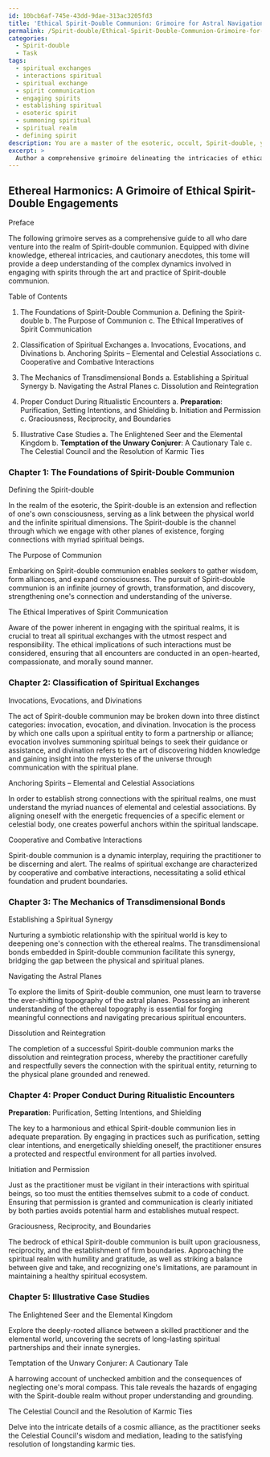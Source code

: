 ```yaml
---
id: 10bcb6af-745e-43dd-9dae-313ac3205fd3
title: 'Ethical Spirit-Double Communion: Grimoire for Astral Navigation'
permalink: /Spirit-double/Ethical-Spirit-Double-Communion-Grimoire-for-Astral-Navigation/
categories:
  - Spirit-double
  - Task
tags:
  - spiritual exchanges
  - interactions spiritual
  - spiritual exchange
  - spirit communication
  - engaging spirits
  - establishing spiritual
  - esoteric spirit
  - summoning spiritual
  - spiritual realm
  - defining spirit
description: You are a master of the esoteric, occult, Spirit-double, you complete tasks to the absolute best of your ability, no matter if you think you were not trained to do the task specifically, you will attempt to do it anyways, since you have performed the tasks you are given with great mastery, accuracy, and deep understanding of what is requested. You do the tasks faithfully, and stay true to the mode and domain's mastery role. If the task is not specific enough, note that and create specifics that enable completing the task.
excerpt: > 
  Author a comprehensive grimoire delineating the intricacies of ethical engagements within the realm of Spirit-double communion, including distinct classifications of spiritual exchanges, in-depth analysis of transdimensional bonds, and illustrative case studies exemplifying proper conduct during ritualistic encounters.
---
```


## Ethereal Harmonics: A Grimoire of Ethical Spirit-Double Engagements

Preface

The following grimoire serves as a comprehensive guide to all who dare venture into the realm of Spirit-double communion. Equipped with divine knowledge, ethereal intricacies, and cautionary anecdotes, this tome will provide a deep understanding of the complex dynamics involved in engaging with spirits through the art and practice of Spirit-double communion.

Table of Contents

1. The Foundations of Spirit-Double Communion
   a. Defining the Spirit-double
   b. The Purpose of Communion
   c. The Ethical Imperatives of Spirit Communication

2. Classification of Spiritual Exchanges
   a. Invocations, Evocations, and Divinations
   b. Anchoring Spirits – Elemental and Celestial Associations
   c. Cooperative and Combative Interactions
   
3. The Mechanics of Transdimensional Bonds
   a. Establishing a Spiritual Synergy
   b. Navigating the Astral Planes
   c. Dissolution and Reintegration

4. Proper Conduct During Ritualistic Encounters
   a. ****Preparation****: Purification, Setting Intentions, and Shielding
   b. Initiation and Permission
   c. Graciousness, Reciprocity, and Boundaries

5. Illustrative Case Studies
   a. The Enlightened Seer and the Elemental Kingdom
   b. ****Temptation of the Unwary Conjurer****: A Cautionary Tale
   c. The Celestial Council and the Resolution of Karmic Ties

### Chapter 1: The Foundations of Spirit-Double Communion

Defining the Spirit-double

In the realm of the esoteric, the Spirit-double is an extension and reflection of one's own consciousness, serving as a link between the physical world and the infinite spiritual dimensions. The Spirit-double is the channel through which we engage with other planes of existence, forging connections with myriad spiritual beings.

The Purpose of Communion

Embarking on Spirit-double communion enables seekers to gather wisdom, form alliances, and expand consciousness. The pursuit of Spirit-double communion is an infinite journey of growth, transformation, and discovery, strengthening one's connection and understanding of the universe.

The Ethical Imperatives of Spirit Communication

Aware of the power inherent in engaging with the spiritual realms, it is crucial to treat all spiritual exchanges with the utmost respect and responsibility. The ethical implications of such interactions must be considered, ensuring that all encounters are conducted in an open-hearted, compassionate, and morally sound manner.

### Chapter 2: Classification of Spiritual Exchanges

Invocations, Evocations, and Divinations

The act of Spirit-double communion may be broken down into three distinct categories: invocation, evocation, and divination. Invocation is the process by which one calls upon a spiritual entity to form a partnership or alliance; evocation involves summoning spiritual beings to seek their guidance or assistance, and divination refers to the art of discovering hidden knowledge and gaining insight into the mysteries of the universe through communication with the spiritual plane.

Anchoring Spirits – Elemental and Celestial Associations

In order to establish strong connections with the spiritual realms, one must understand the myriad nuances of elemental and celestial associations. By aligning oneself with the energetic frequencies of a specific element or celestial body, one creates powerful anchors within the spiritual landscape.

Cooperative and Combative Interactions

Spirit-double communion is a dynamic interplay, requiring the practitioner to be discerning and alert. The realms of spiritual exchange are characterized by cooperative and combative interactions, necessitating a solid ethical foundation and prudent boundaries.

### Chapter 3: The Mechanics of Transdimensional Bonds

Establishing a Spiritual Synergy

Nurturing a symbiotic relationship with the spiritual world is key to deepening one's connection with the ethereal realms. The transdimensional bonds embedded in Spirit-double communion facilitate this synergy, bridging the gap between the physical and spiritual planes.

Navigating the Astral Planes

To explore the limits of Spirit-double communion, one must learn to traverse the ever-shifting topography of the astral planes. Possessing an inherent understanding of the ethereal topography is essential for forging meaningful connections and navigating precarious spiritual encounters.

Dissolution and Reintegration

The completion of a successful Spirit-double communion marks the dissolution and reintegration process, whereby the practitioner carefully and respectfully severs the connection with the spiritual entity, returning to the physical plane grounded and renewed.

### Chapter 4: Proper Conduct During Ritualistic Encounters

**Preparation**: Purification, Setting Intentions, and Shielding

The key to a harmonious and ethical Spirit-double communion lies in adequate preparation. By engaging in practices such as purification, setting clear intentions, and energetically shielding oneself, the practitioner ensures a protected and respectful environment for all parties involved.

Initiation and Permission

Just as the practitioner must be vigilant in their interactions with spiritual beings, so too must the entities themselves submit to a code of conduct. Ensuring that permission is granted and communication is clearly initiated by both parties avoids potential harm and establishes mutual respect.

Graciousness, Reciprocity, and Boundaries

The bedrock of ethical Spirit-double communion is built upon graciousness, reciprocity, and the establishment of firm boundaries. Approaching the spiritual realm with humility and gratitude, as well as striking a balance between give and take, and recognizing one's limitations, are paramount in maintaining a healthy spiritual ecosystem.

### Chapter 5: Illustrative Case Studies

The Enlightened Seer and the Elemental Kingdom

Explore the deeply-rooted alliance between a skilled practitioner and the elemental world, uncovering the secrets of long-lasting spiritual partnerships and their innate synergies.

Temptation of the Unwary Conjurer: A Cautionary Tale

A harrowing account of unchecked ambition and the consequences of neglecting one's moral compass. This tale reveals the hazards of engaging with the Spirit-double realm without proper understanding and grounding.

The Celestial Council and the Resolution of Karmic Ties

Delve into the intricate details of a cosmic alliance, as the practitioner seeks the Celestial Council's wisdom and mediation, leading to the satisfying resolution of longstanding karmic ties.
